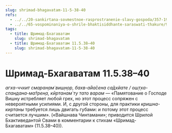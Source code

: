 ```yaml
---
slug: shrimad-bhagavatam-11-5-38-40
refs:
  - ../../20-sankirtana-sovmestnoe-rasprostranenie-slavy-gospoda/357-1983-07-19-a2-kirtan-znachit-srazhenie-protiv-zabluzhdenij.md
  - ../../65-vospominaniya-o-shrile-bhaktisiddhante-saraswati-thakure/996-1982-01-29-a-sarasvati-thakur-olitsetvorenie-kirtana.md
tags:
  - title: Шримад-Бхагаватам
    slug: shrimad-bhagavatam
  - title: Шримад-Бхагаватам 11.5.38–40
    slug: shrimad-bhagavatam-11-5-38-40
---
```


# Шримад-Бхагаватам 11.5.38–40

*агха-ччхит смаран̣ам̇ виш̣н̣ор, бахв-а̄йа̄сена са̄дхйате / ош̣т̣ха-спандана-ма̄трен̣а, кӣртанам̇ ту тато варам* — «Памятование о Господе Вишну истребляет любой грех, но этот процесс сопряжен с невероятными усилиями. И, с другой стороны, для практики *кришна-киртаны* требуется лишь двигать губами: и потому этот процесс считается лучшим». («Вайшнава Чинтамани»; приводится Шрилой Бхактиведантой Свами в комментарии к стихам «Шримад-Бхагаватам» (11.5.38–40)).

